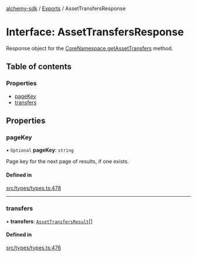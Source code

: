 [alchemy-sdk](../README.md) / [Exports](../modules.md) / AssetTransfersResponse

# Interface: AssetTransfersResponse

Response object for the [CoreNamespace.getAssetTransfers](../classes/CoreNamespace.md#getassettransfers) method.

## Table of contents

### Properties

- [pageKey](AssetTransfersResponse.md#pagekey)
- [transfers](AssetTransfersResponse.md#transfers)

## Properties

### pageKey

• `Optional` **pageKey**: `string`

Page key for the next page of results, if one exists.

#### Defined in

[src/types/types.ts:478](https://github.com/stanleyjones/alchemy-sdk-js/blob/1bebd8bb/src/types/types.ts#L478)

___

### transfers

• **transfers**: [`AssetTransfersResult`](AssetTransfersResult.md)[]

#### Defined in

[src/types/types.ts:476](https://github.com/stanleyjones/alchemy-sdk-js/blob/1bebd8bb/src/types/types.ts#L476)
